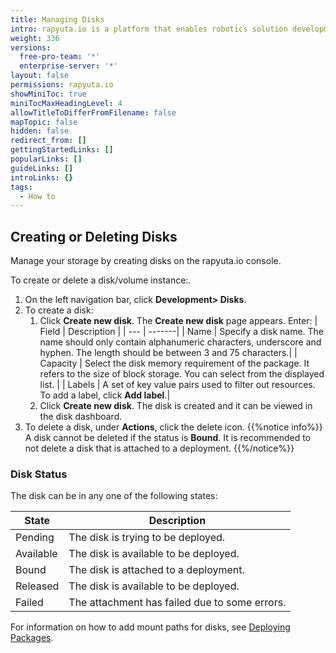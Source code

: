 ```yaml
---
title: Managing Disks
intro: rapyuta.io is a platform that enables robotics solution development by providing the necessary software infrastructure and facilitating the interaction between multiple stakeholders who contribute to the solution development.
weight: 336
versions:
  free-pro-team: '*'
  enterprise-server: '*'
layout: false
permissions: rapyuta.io
showMiniToc: true
miniTocMaxHeadingLevel: 4
allowTitleToDifferFromFilename: false
mapTopic: false
hidden: false
redirect_from: []
gettingStartedLinks: []
popularLinks: []
guideLinks: []
introLinks: {}
tags:
  - How to
---
```


## Creating or Deleting Disks

Manage your storage by creating disks on the rapyuta.io console.

To create or delete a disk/volume instance:.

1. On the left navigation bar, click **Development> Disks**.
2. To create a disk:
    1. Click **Create new disk**. The **Create new disk** page appears. Enter:
        | Field | Description |
        | --- | -------|
        | Name | Specify a disk name. The name should only contain alphanumeric characters, underscore and hyphen. The length should be between 3 and 75 characters.|
        | Capacity | Select the disk memory requirement of the package. It refers to the size of block storage. You can select from the displayed list. |
        | Labels | A set of key value pairs used to filter out resources. To add a label, click **Add label**.|
    2. Click **Create new disk**. The disk is created and it can be viewed in the disk dashboard.
3. To delete a disk, under **Actions**, click the delete icon.
{{%notice info%}}
A disk cannot be deleted if the status is **Bound**. It is recommended to not delete a disk that is attached to a deployment. 
{{%/notice%}}

### Disk Status
 The disk can be in any one of the following states:

| State | Description |
| --- | -------|
| Pending | The disk is trying to be deployed. |
| Available | The disk is available to be deployed. |
| Bound | The disk is attached to a deployment. |
| Released | The disk is available to be deployed. |
| Failed | The attachment has failed due to some errors. |

For information on how to add mount paths for disks, see [Deploying Packages](/3_how-tos/33_software-development/334_deploy-packages).
